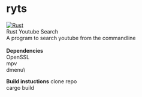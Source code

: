 # ryts

[![Rust](https://github.com/chloenaut/ryts/actions/workflows/rust.yml/badge.svg)](https://github.com/chloenaut/ryts/actions/workflows/rust.yml)\
Rust Youtube Search\
A program to search youtube from the commandline\
\
**Dependencies**\
OpenSSL\
mpv\
dmenu\

**Build instuctions**
clone repo\
cargo build
